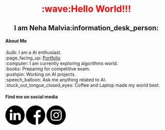 <h1 align="center" style="color:red">:wave:Hello World!!!</h1>
<h2 align="center">I am Neha Malvia:information_desk_person:</h2>

<h4>About Me</h4>
:bulb: I am a AI enthusiast.
<br>
:page_facing_up: <a href="https://nehasm.github.io/">Portfolio</a>
<br>
:computer: I am currently exploring algorithms world.
<br>
:books: Preparing for competitive exam.
<br>
:pushpin: Working on AI projects.
<br>
:speech_balloon: Ask me anything related to AI.
<br>
:stuck_out_tongue_closed_eyes: Coffee and Laptop made my world best. 

<h4>Find me on social media</h4>
<a href="https://www.linkedin.com/in/neha-malvia-ab763318a/"><img src="https://github.com/nehasm/nehasm/blob/master/socialmedia/linkedin.svg" width="60" height="60"></a>
<a href="https://www.facebook.com/people/Neha-Malvia/100022612763711"><img src="https://github.com/nehasm/nehasm/blob/master/socialmedia/facebook.svg" width="60" height="60"></a>
<a href="https://www.instagram.com/nehamalviaa/"><img src="https://github.com/nehasm/nehasm/blob/master/socialmedia/instagram.svg" width="60" height="60"></a>
